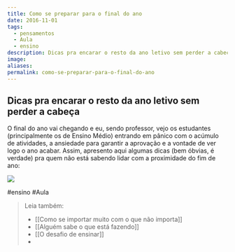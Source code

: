 ```yaml
---
title: Como se preparar para o final do ano
date: 2016-11-01
tags:
  - pensamentos
  - Aula
  - ensino
description: Dicas pra encarar o resto da ano letivo sem perder a cabeça
image: 
aliases:
permalink: como-se-preparar-para-o-final-do-ano
---
```

## Dicas pra encarar o resto da ano letivo sem perder a cabeça

O final do ano vai chegando e eu, sendo professor, vejo os estudantes (principalmente os de Ensino Médio) entrando em pânico com o acúmulo de atividades, a ansiedade para garantir a aprovação e a vontade de ver logo o ano acabar. Assim, apresento aqui algumas dicas (bem óbvias, é verdade) pra quem não está sabendo lidar com a proximidade do fim de ano:

<img src="/assets/img/como-se-preparar-para-o-final-do ano-medium.png">


#ensino #Aula

> Leia também:
> - [[Como se importar muito com o que não importa]]
> - [[Alguém sabe o que está fazendo]]
> - [[O desafio de ensinar]]
> -
